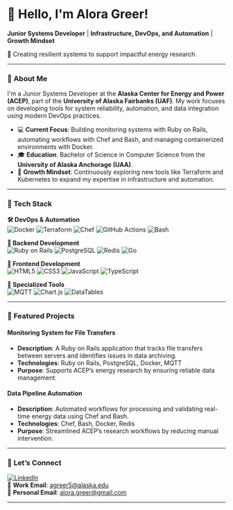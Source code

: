 # 👋 **Hello, I'm Alora Greer!**

**Junior Systems Developer** | **Infrastructure, DevOps, and Automation** | **Growth Mindset**

🌟 Creating resilient systems to support impactful energy research.  

---

### 🚀 **About Me**
I'm a Junior Systems Developer at the **Alaska Center for Energy and Power (ACEP)**, part of the **University of Alaska Fairbanks (UAF)**. My work focuses on developing tools for system reliability, automation, and data integration using modern DevOps practices.

- 💻 **Current Focus**: Building monitoring systems with Ruby on Rails, automating workflows with Chef and Bash, and managing containerized environments with Docker.  
- 🎓 **Education**: Bachelor of Science in Computer Science from the **University of Alaska Anchorage (UAA)**.  
- 🌱  **Growth Mindset**: Continuously exploring new tools like Terraform and Kubernetes to expand my expertise in infrastructure and automation.

---

### 🚀 **Tech Stack**

**🛠 DevOps & Automation**  
![Docker](https://img.shields.io/badge/Docker-%230db7ed.svg?style=flat-square&logo=docker&logoColor=white)
![Terraform](https://img.shields.io/badge/Terraform-%23623CE4.svg?style=flat-square&logo=terraform&logoColor=white)
![Chef](https://img.shields.io/badge/Chef-%23f29111.svg?style=flat-square&logo=chef&logoColor=white)
![GitHub Actions](https://img.shields.io/badge/GitHub_Actions-%232671E5.svg?style=flat-square&logo=githubactions&logoColor=white)
![Bash](https://img.shields.io/badge/Bash-%234EAA25.svg?style=flat-square&logo=gnubash&logoColor=white)

**🔧 Backend Development**  
![Ruby on Rails](https://img.shields.io/badge/Ruby_on_Rails-%23CC0000.svg?style=flat-square&logo=ruby-on-rails&logoColor=white)
![PostgreSQL](https://img.shields.io/badge/PostgreSQL-%23316192.svg?style=flat-square&logo=postgresql&logoColor=white)
![Redis](https://img.shields.io/badge/Redis-%23DC382D.svg?style=flat-square&logo=redis&logoColor=white)
![Go](https://img.shields.io/badge/Go-%2300ADD8.svg?style=flat-square&logo=go&logoColor=white)

**🎨 Frontend Development**  
![HTML5](https://img.shields.io/badge/HTML5-%23E34F26.svg?style=flat-square&logo=html5&logoColor=white)
![CSS3](https://img.shields.io/badge/CSS3-%231572B6.svg?style=flat-square&logo=css3&logoColor=white)
![JavaScript](https://img.shields.io/badge/JavaScript-%23F7DF1E.svg?style=flat-square&logo=javascript&logoColor=black)
![TypeScript](https://img.shields.io/badge/TypeScript-%23007ACC.svg?style=flat-square&logo=typescript&logoColor=white)

**📡 Specialized Tools**  
![MQTT](https://img.shields.io/badge/MQTT-%23ff6600.svg?style=flat-square&logo=mqtt&logoColor=white)
![Chart.js](https://img.shields.io/badge/Chart.js-%23FF6384.svg?style=flat-square&logo=chartdotjs&logoColor=white)
![DataTables](https://img.shields.io/badge/DataTables-%23005A83.svg?style=flat-square)

---

### 📂 **Featured Projects**
#### **Monitoring System for File Transfers**
- **Description**: A Ruby on Rails application that tracks file transfers between servers and identifies issues in data archiving.  
- **Technologies**: Ruby on Rails, PostgreSQL, Docker, MQTT  
- **Purpose**: Supports ACEP’s energy research by ensuring reliable data management.

#### **Data Pipeline Automation**
- **Description**: Automated workflows for processing and validating real-time energy data using Chef and Bash.  
- **Technologies**: Chef, Bash, Docker, Redis  
- **Purpose**: Streamlined ACEP’s research workflows by reducing manual intervention.

---

### 🌟 **Let’s Connect**
[![LinkedIn](https://img.shields.io/badge/-LinkedIn-0077B5?logo=linkedin&logoColor=white&style=flat-square)](https://linkedin.com/in/alora-greer)  
📧 **Work Email**: [agreer5@alaska.edu](mailto:agreer5@alaska.edu)  
📧 **Personal Email**: [alora.greer@gmail.com](mailto:alora.greer@gmail.com)

---


